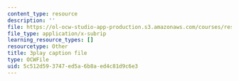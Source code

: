 ```yaml
---
content_type: resource
description: ''
file: https://ol-ocw-studio-app-production.s3.amazonaws.com/courses/res-18-005-highlights-of-calculus-spring-2010/5c512d593747ed5a6b8aed4c81d9c6e3_WU1m2QQrlho.srt
file_type: application/x-subrip
learning_resource_types: []
resourcetype: Other
title: 3play caption file
type: OCWFile
uid: 5c512d59-3747-ed5a-6b8a-ed4c81d9c6e3
---
```

